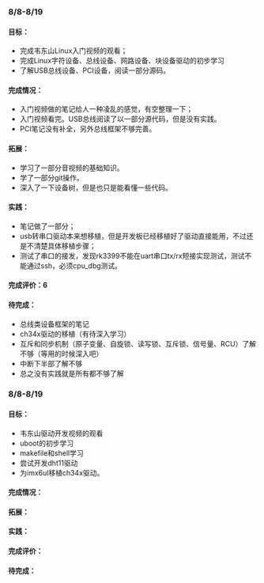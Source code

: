### 8/8-8/19

#### 目标：

- 完成韦东山Linux入门视频的观看；
- 完成Linux字符设备、总线设备、网路设备、块设备驱动的初步学习
- 了解USB总线设备、PCI设备，阅读一部分源码。	

#### 完成情况：

- 入门视频做的笔记给人一种凌乱的感觉，有空整理一下；
- 入门视频看完。USB总线阅读了以一部分源代码，但是没有实践。
- PCI笔记没有补全，另外总线框架不够完善。

#### 拓展：

- 学习了一部分音视频的基础知识。
- 学了一部分git操作。
- 深入了一下设备树，但是也只是能看懂一些代码。

#### 实践：

- 笔记做了一部分；
- usb转串口驱动本来想移植，但是开发板已经移植好了驱动直接能用，不过还是不清楚具体移植步骤；
- 测试了串口的接发，发现rk3399不能在uart串口tx/rx短接实现测试，测试不能通过ssh，必须cpu_dbg测试。

#### 完成评价：6

#### 待完成：

- 总线类设备框架的笔记
- ch34x驱动的移植（有待深入学习）
- 互斥和同步机制（原子变量、自旋锁、读写锁、互斥锁、信号量、RCU）了解不够（等用的时候深入吧）
- 中断下半部了解不够
- 总之没有实践就是所有都不够了解

### 8/8-8/19

#### 目标：

- 韦东山驱动开发视频的观看
- uboot的初步学习
- makefile和shell学习
- 尝试开发dht11驱动
- 为imx6ul移植ch34x驱动。

#### 完成情况：

#### 拓展：

#### 实践：

#### 完成评价：

#### 待完成：